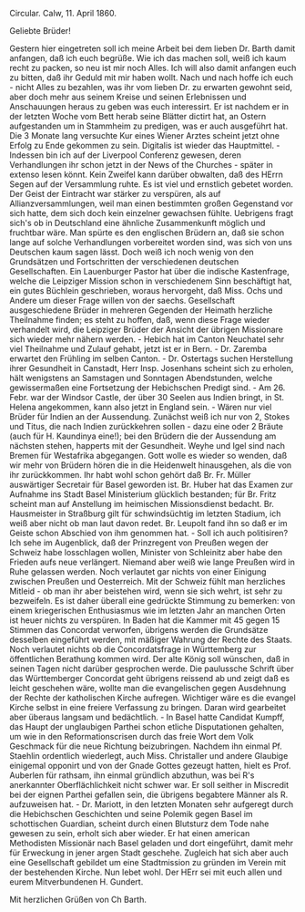 Circular. Calw, 11. April 1860.

Geliebte Brüder!

Gestern hier eingetreten soll ich meine Arbeit bei dem lieben Dr. Barth damit anfangen, daß ich euch begrüße. Wie ich das machen soll, weiß ich kaum recht zu packen, so neu ist mir noch Alles. Ich will also damit anfangen euch zu bitten, daß ihr Geduld mit mir haben wollt. Nach und nach hoffe ich euch - nicht Alles zu bezahlen, was ihr vom lieben Dr. zu erwarten gewohnt seid, aber doch mehr aus seinem Kreise und seinen Erlebnissen und Anschauungen heraus zu geben was euch interessirt. Er ist nachdem er in der letzten Woche vom Bett herab seine Blätter dictirt hat, an Ostern aufgestanden um in Stammheim zu predigen, was er auch ausgeführt hat. Die 3 Monate lang versuchte Kur eines Wiener Arztes scheint jetzt ohne Erfolg zu Ende gekommen zu sein. Digitalis ist wieder das Hauptmittel. - Indessen bin ich auf der Liverpool Conferenz gewesen, deren Verhandlungen ihr schon jetzt in der News of the Churches - später in extenso lesen könnt. Kein Zweifel kann darüber obwalten, daß des HErrn Segen auf der Versammlung ruhte. Es ist viel und ernstlich gebetet worden. Der Geist der Eintracht war stärker zu verspüren, als auf Allianzversammlungen, weil man einen bestimmten großen Gegenstand vor sich hatte, dem sich doch kein einzelner gewachsen fühlte. Uebrigens fragt sich's ob in Deutschland eine ähnliche Zusammenkunft möglich und fruchtbar wäre. Man spürte es den englischen Brüdern an, daß sie schon lange auf solche Verhandlungen vorbereitet worden sind, was sich von uns Deutschen kaum sagen lässt. Doch weiß ich noch wenig von den Grundsätzen und Fortschritten der verschiedenen deutschen Gesellschaften. Ein Lauenburger Pastor hat über die indische Kastenfrage, welche die Leipziger Mission schon in verschiedenem Sinn beschäftigt hat, ein gutes Büchlein geschrieben, woraus hervorgeht, daß Miss. Ochs und Andere um dieser Frage willen von der saechs. Gesellschaft ausgeschiedene Brüder in mehreren Gegenden der Heimath herzliche Theilnahme finden; es steht zu hoffen, daß, wenn diese Frage wieder verhandelt wird, die Leipziger Brüder der Ansicht der übrigen Missionare sich wieder mehr nähern werden. - Hebich hat im Canton Neuchatel sehr viel Theilnahme und Zulauf gehabt, jetzt ist er in Bern. - Dr. Zaremba erwartet den Frühling im selben Canton. - Dr. Ostertags suchen Herstellung ihrer Gesundheit in Canstadt, Herr Insp. Josenhans scheint sich zu erholen, hält wenigstens an Samstagen und Sonntagen Abendstunden, welche gewissermaßen eine Fortsetzung der Hebichschen Predigt sind. - Am 26. Febr. war der Windsor Castle, der über 30 Seelen aus Indien bringt, in St. Helena angekommen, kann also jetzt in England sein. - Wären nur viel Brüder für Indien an der Aussendung. Zunächst weiß ich nur von 2, Stokes und Titus, die nach Indien zurückkehren sollen - dazu eine oder 2 Bräute (auch für H. Kaundinya eine!); bei den Brüdern die der Aussendung am nächsten stehen, happerts mit der Gesundheit. Weyhe und Igel sind nach Bremen für Westafrika abgegangen. Gott wolle es wieder so wenden, daß wir mehr von Brüdern hören die in die Heidenwelt hinausgehen, als die von ihr zurückkommen. Ihr habt wohl schon gehört daß Br. Fr. Müller auswärtiger Secretair für Basel geworden ist. Br. Huber hat das Examen zur Aufnahme ins Stadt Basel Ministerium glücklich bestanden; für Br. Fritz scheint man auf Anstellung im heimischen Missionsdienst bedacht. Br. Hausmeister in Straßburg gilt für schwindsüchtig im letzten Stadium, ich weiß aber nicht ob man laut davon redet. Br. Leupolt fand ihn so daß er im Geiste schon Abschied von ihm genommen hat. - Soll ich auch politisiren? Ich sehe im Augenblick, daß der Prinzregent von Preußen wegen der Schweiz habe losschlagen wollen, Minister von Schleinitz aber habe den Frieden aufs neue verlängert. Niemand aber weiß wie lange Preußen wird in Ruhe gelassen werden. Noch verlautet gar nichts von einer Einigung zwischen Preußen und Oesterreich. Mit der Schweiz fühlt man herzliches Mitleid - ob man ihr aber beistehen wird, wenn sie sich wehrt, ist sehr zu bezweifeln. Es ist daher überall eine gedrückte Stimmung zu bemerken: von einem kriegerischen Enthusiasmus wie im letzten Jahr an manchen Orten ist heuer nichts zu verspüren. In Baden hat die Kammer mit 45 gegen 15 Stimmen das Concordat verworfen, übrigens werden die Grundsätze desselben eingeführt werden, mit mäßiger Wahrung der Rechte des Staats. Noch verlautet nichts ob die Concordatsfrage in Württemberg zur öffentlichen Berathung kommen wird. Der alte König soll wünschen, daß in seinen Tagen nicht darüber gesprochen werde. Die paulussche Schrift über das Württemberger Concordat geht übrigens reissend ab und zeigt daß es leicht geschehen wäre, wollte man die evangelischen gegen Ausdehnung der Rechte der katholischen Kirche aufregen. Wichtiger wäre es die evangel Kirche selbst in eine freiere Verfassung zu bringen. Daran wird gearbeitet aber überaus langsam und bedächtlich. - In Basel hatte Candidat Kumpff, das Haupt der unglaubigen Parthei schon etliche Disputationen gehalten, um wie in den Reformationscrisen durch das freie Wort dem Volk Geschmack für die neue Richtung beizubringen. Nachdem ihn einmal Pf. Staehlin ordentlich wiederlegt, auch Miss. Christaller und andere Glaubige einigemal opponirt und von der Gnade Gottes gezeugt hatten, hielt es Prof. Auberlen für rathsam, ihn einmal gründlich abzuthun, was bei R's anerkannter Oberflächlichkeit nicht schwer war. Er soll seither in Miscredit bei der eignen Parthei gefallen sein, die übrigens begabtere Männer als R. aufzuweisen hat. - Dr. Mariott, in den letzten Monaten sehr aufgeregt durch die Hebichschen Geschichten und seine Polemik gegen Basel im schottischen Guardian, scheint durch einen Blutsturz dem Tode nahe gewesen zu sein, erholt sich aber wieder. Er hat einen american Methodisten Missionär nach Basel geladen und dort eingeführt, damit mehr für Erweckung in jener argen Stadt geschehe. Zugleich hat sich aber auch eine Gesellschaft gebildet um eine Stadtmission zu gründen im Verein mit der bestehenden Kirche. Nun lebet wohl. Der HErr sei mit euch allen und eurem Mitverbundenen
 H. Gundert.

Mit herzlichen Grüßen von Ch Barth.
